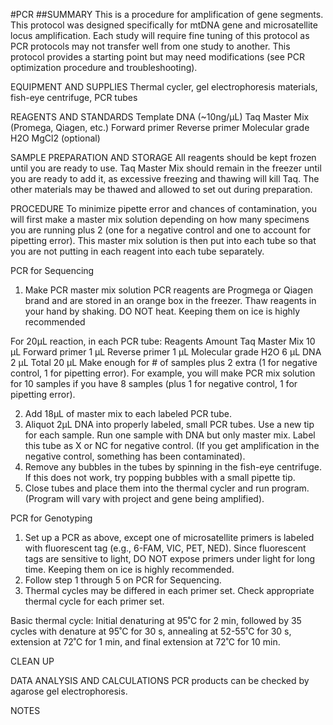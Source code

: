 #PCR
##SUMMARY
This is a procedure for amplification of gene segments. This protocol was designed specifically for mtDNA gene and microsatellite locus amplification. Each study will require fine tuning of this protocol as PCR protocols may not transfer well from one study to another. This protocol provides a starting point but may need modifications (see PCR optimization procedure and troubleshooting).

EQUIPMENT AND SUPPLIES
Thermal cycler, gel electrophoresis materials, fish-eye centrifuge, PCR tubes

REAGENTS AND STANDARDS
Template DNA (~10ng/µL)
Taq Master Mix (Promega, Qiagen, etc.)
Forward primer
Reverse primer
Molecular grade H2O
MgCl2 (optional)

SAMPLE PREPARATION AND STORAGE
All reagents should be kept frozen until you are ready to use. Taq Master Mix should remain in the freezer until you are ready to add it, as excessive freezing and thawing will kill Taq. The other materials may be thawed and allowed to set out during preparation.

PROCEDURE
To minimize pipette error and chances of contamination, you will first make a master mix solution depending on how many specimens you are running plus 2 (one for a negative control and one to account for pipetting error). This master mix solution is then put into each tube so that you are not putting in each reagent into each tube separately.

PCR for Sequencing
1.	Make PCR master mix solution
PCR reagents are Progmega or Qiagen brand and are stored in an orange box in the freezer. Thaw reagents in your hand by shaking. DO NOT heat. Keeping them on ice is highly recommended

For 20µL reaction, in each PCR tube:
Reagents	Amount
Taq Master Mix	10 µL
Forward primer	1 µL
Reverse primer	1 µL
Molecular grade H2O	6 µL
DNA	2 µL
Total	20 µL
Make enough for # of samples plus 2 extra (1 for negative control, 1 for pipetting error). 
For example, you will make PCR mix solution for 10 samples if you have 8 samples (plus 1 for negative control, 1 for pipetting error).

2.	Add 18µL of master mix to each labeled PCR tube.
3.	Aliquot 2µL DNA into properly labeled, small PCR tubes. Use a new tip for each sample. Run one sample with DNA but only master mix. Label this tube as X or NC for negative control. (If you get amplification in the negative control, something has been contaminated).
4.	Remove any bubbles in the tubes by spinning in the fish-eye centrifuge. If this does not work, try popping bubbles with a small pipette tip.
5.	Close tubes and place them into the thermal cycler and run program. (Program will vary with project and gene being amplified).

PCR for Genotyping
1.	Set up a PCR as above, except one of microsatellite primers is labeled with fluorescent tag (e.g., 6-FAM, VIC, PET, NED). Since fluorescent tags are sensitive to light, DO NOT expose primers under light for long time. Keeping them on ice is highly recommended. 
2.	Follow step 1 through 5 on PCR for Sequencing.
3.	Thermal cycles may be differed in each primer set. Check appropriate thermal cycle for each primer set. 

Basic thermal cycle:
Initial denaturing at 95˚C for 2 min, followed by 35 cycles with denature at 95˚C for 30 s, annealing at 52-55˚C for 30 s, extension at 72˚C for 1 min, and final extension at 72˚C for 10 min.

CLEAN UP

DATA ANALYSIS AND CALCULATIONS
PCR products can be checked by agarose gel electrophoresis.

NOTES
